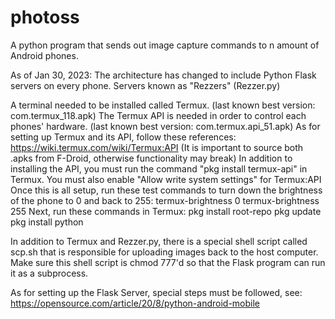 # photoss
A python program that sends out image capture commands to n amount of Android phones.

As of Jan 30, 2023: The architecture has changed to include Python Flask servers on every phone.
Servers known as "Rezzers" (Rezzer.py)

A terminal needed to be installed called Termux. (last known best version: com.termux_118.apk)
The Termux API is needed in order to control each phones' hardware. (last known best version: com.termux.api_51.apk)
As for setting up Termux and its API, follow these references:
https://wiki.termux.com/wiki/Termux:API
(It is important to source both .apks from F-Droid, otherwise functionality may break)
In addition to installing the API, you must run the command "pkg install termux-api" in Termux.
You must also enable "Allow write system settings" for Termux:API
Once this is all setup, run these test commands to turn down the brightness of the phone to 0 and back to 255:
termux-brightness 0
termux-brightness 255
Next, run these commands in Termux:
pkg install root-repo
pkg update
pkg install python

In addition to Termux and Rezzer.py, there is a special shell script called scp.sh that is responsible for uploading images
back to the host computer. Make sure this shell script is chmod 777'd so that the Flask program can run it as a subprocess.

As for setting up the Flask Server, special steps must be followed, see:
https://opensource.com/article/20/8/python-android-mobile
